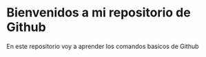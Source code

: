 # Bienvenidos a mi repositorio de Github

En este repositorio voy a aprender los comandos basicos de Github
